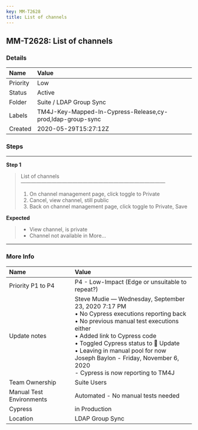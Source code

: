 ```yaml
---
key: MM-T2628
title: List of channels
---
```


## MM-T2628: List of channels

### Details

| Name     | Value                                                      |
| :------- | :--------------------------------------------------------- |
| Priority | Low                                                        |
| Status   | Active                                                     |
| Folder   | Suite / LDAP Group Sync                                    |
| Labels   | TM4J-Key-Mapped-In-Cypress-Release,cy-prod,ldap-group-sync |
| Created  | 2020-05-29T15:27:12Z                                       |

### Steps

<hr/>

**Step 1**

> <article>List of channels<br>————————————————————————————<ol><li>On channel management page, click toggle to Private</li><li>Cancel, view channel, still public</li><li>Back on channel management page, click toggle to Private, Save</li></ol></article>

**Expected**

> <article><ul><li>View channel, is private</li><li>Channel not available in More...</li></ul></article>

<hr/>

### More Info

| Name                     | Value                                                                                                                                                                                                                                                                                                                                      |
| :----------------------- | :----------------------------------------------------------------------------------------------------------------------------------------------------------------------------------------------------------------------------------------------------------------------------------------------------------------------------------------- |
| Priority P1 to P4        | P4 - Low-Impact (Edge or unsuitable to repeat?)                                                                                                                                                                                                                                                                                            |
| Update notes             | Steve Mudie — Wednesday, September 23, 2020 7:17 PM<br>• No Cypress executions reporting back<br>• No previous manual test executions either<br>• Added link to Cypress code<br>• Toggled Cypress status to 🔧 Update<br>• Leaving in manual pool for now<br>Joseph Baylon - Friday, November 6, 2020<br>- Cypress is now reporting to TM4J |
| Team Ownership           | Suite Users                                                                                                                                                                                                                                                                                                                                |
| Manual Test Environments | Automated - No manual tests needed                                                                                                                                                                                                                                                                                                         |
| Cypress                  | in Production                                                                                                                                                                                                                                                                                                                              |
| Location                 | LDAP Group Sync                                                                                                                                                                                                                                                                                                                            |
